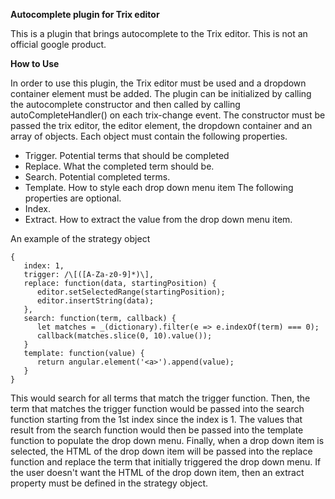 **Autocomplete plugin for Trix editor**

This is a plugin that brings autocomplete to the Trix editor.
This is not an official google product.

**How to Use**

In order to use this plugin, the Trix editor must be used and a dropdown
container element must be added. The plugin can be initialized by calling the
autocomplete constructor and then called by calling autoCompleteHandler()
on each trix-change event. The constructor must be passed the trix editor, the editor element,
the dropdown container and an array of objects. Each object must contain the following
properties.

- Trigger. Potential terms that should be completed
- Replace. What the completed term should be.
- Search. Potential completed terms.
- Template. How to style each drop down menu item
The following properties are optional.
- Index.
- Extract. How to extract the value from the drop down menu item.

An example of the strategy object
```
{
   index: 1,
   trigger: /\[([A-Za-z0-9]*)\],
   replace: function(data, startingPosition) {
      editor.setSelectedRange(startingPosition);
      editor.insertString(data);
   },
   search: function(term, callback) {
      let matches = _(dictionary).filter(e => e.indexOf(term) === 0);
      callback(matches.slice(0, 10).value());
   }
   template: function(value) {
      return angular.element('<a>').append(value);
   }
}
```

This would search for all terms that match the trigger function. Then, the term that matches
the trigger function would be passed into the search function starting from the 1st index
since the index is 1. The values that result from the search function would then be passed into
the template function to populate the drop down menu. Finally, when a drop down item is selected,
the HTML of the drop down item will be passed into the replace function and replace the term that
initially triggered the drop down menu. If the user doesn't want the HTML of the drop down item,
then an extract property must be defined in the strategy object.
